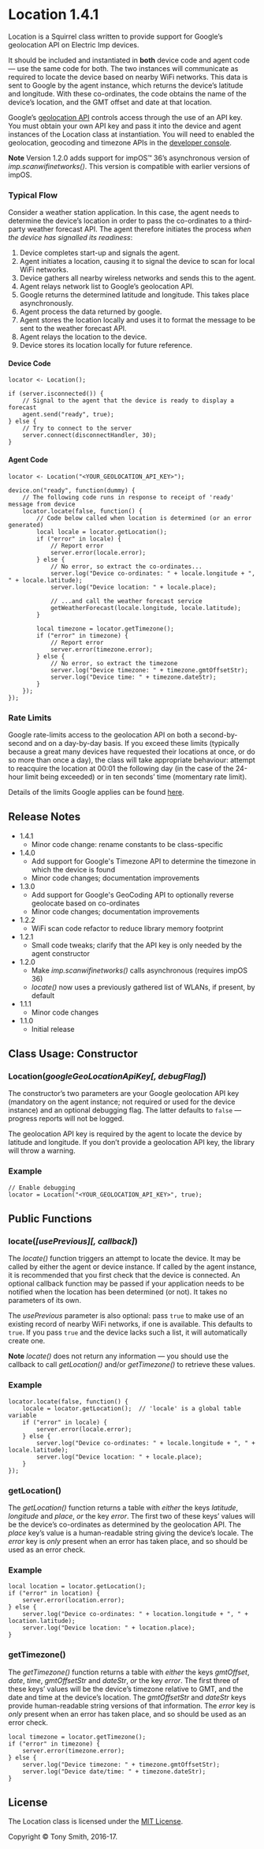 # Location 1.4.1

Location is a Squirrel class written to provide support for Google’s geolocation API on Electric Imp devices.

It should be included and instantiated in **both** device code and agent code &mdash; use the same code for both. The two instances will communicate as required to locate the device based on nearby WiFi networks. This data is sent to Google by the agent instance, which returns the device’s latitude and longitude. With these co-ordinates, the code obtains the name of the device’s location, and the GMT offset and date at that location.

Google’s [geolocation API](https://developers.google.com/maps/documentation/geolocation/intro) controls access through the use of an API key. You must obtain your own API key and pass it into the device and agent instances of the Location class at instantiation. You will need to enabled the geolocation, geocoding and timezone APIs in the [developer console](https://console.developers.google.com/apis).

**Note** Version 1.2.0 adds support for impOS&trade; 36’s asynchronous version of *imp.scanwifinetworks()*. This version is compatible with earlier versions of impOS.

### Typical Flow

Consider a weather station application. In this case, the agent needs to determine the device’s location in order to pass the co-ordinates to a third-party weather forecast API. The agent therefore initiates the process *when the device has signalled its readiness*:

1. Device completes start-up and signals the agent.
2. Agent initiates a location, causing it to signal the device to scan for local WiFi networks.
3. Device gathers all nearby wireless networks and sends this to the agent.
4. Agent relays network list to Google’s geolocation API.
5. Google returns the determined latitude and longitude. This takes place asynchronously.
6. Agent process the data returned by google.
7. Agent stores the location locally and uses it to format the message to be sent to the weather forecast API.
8. Agent relays the location to the device.
9. Device stores its location locally for future reference.

#### Device Code

```squirrel
locator <- Location();

if (server.isconnected()) {
    // Signal to the agent that the device is ready to display a forecast
    agent.send("ready", true);
} else {
    // Try to connect to the server
    server.connect(disconnectHandler, 30);
}
```

#### Agent Code

```squirrel
locator <- Location("<YOUR_GEOLOCATION_API_KEY>");

device.on("ready", function(dummy) {
    // The following code runs in response to receipt of 'ready' message from device
    locator.locate(false, function() {
        // Code below called when location is determined (or an error generated)
        local locale = locator.getLocation();
        if ("error" in locale) {
            // Report error
            server.error(locale.error);
        } else {
            // No error, so extract the co-ordinates...
            server.log("Device co-ordinates: " + locale.longitude + ", " + locale.latitude);
            server.log("Device location: " + locale.place);

            // ...and call the weather forecast service
            getWeatherForecast(locale.longitude, locale.latitude);
        }

        local timezone = locator.getTimezone();
        if ("error" in timezone) {
            // Report error
            server.error(timezone.error);
        } else {
            // No error, so extract the timezone
            server.log("Device timezone: " + timezone.gmtOffsetStr);
            server.log("Device time: " + timezone.dateStr);
        }
    });
});
```

### Rate Limits

Google rate-limits access to the geolocation API on both a second-by-second and on a day-by-day basis. If you exceed these limits (typically because a great many devices have requested their locations at once, or do so more than once a day), the class will take appropriate behaviour: attempt to reacquire the location at 00:01 the following day (in the case of the 24-hour limit being exceeded) or in ten seconds’ time (momentary rate limit).

Details of the limits Google applies can be found [here](https://developers.google.com/maps/documentation/geolocation/usage-limits).

## Release Notes

- 1.4.1
    - Minor code change: rename constants to be class-specific
- 1.4.0
    - Add support for Google's Timezone API to determine the timezone in which the device is found
    - Minor code changes; documentation improvements
- 1.3.0
    - Add support for Google's GeoCoding API to optionally reverse geolocate based on co-ordinates
    - Minor code changes; documentation improvements
- 1.2.2
    - WiFi scan code refactor to reduce library memory footprint
- 1.2.1
    - Small code tweaks; clarify that the API key is only needed by the agent constructor
- 1.2.0
    - Make *imp.scanwifinetworks()* calls asynchronous (requires impOS 36)
    - *locate()* now uses a previously gathered list of WLANs, if present, by default
- 1.1.1
    - Minor code changes
- 1.1.0
    - Initial release

## Class Usage: Constructor

### Location(*googleGeoLocationApiKey[, debugFlag]*)

The constructor’s two parameters are your Google geolocation API key (mandatory on the agent instance; not required or used for the device instance) and an optional debugging flag. The latter defaults to `false` &mdash; progress reports will not be logged.

The geolocation API key is required by the agent to locate the device by latitude and longitude. If you don’t provide a geolocation API key, the library will throw a warning.

### Example

```squirrel
// Enable debugging
locator = Location("<YOUR_GEOLOCATION_API_KEY>", true);
```

## Public Functions

### locate(*[usePrevious][, callback]*)

The *locate()* function triggers an attempt to locate the device. It may be called by either the agent or device instance. If called by the agent instance, it is recommended that you first check that the device is connected. An optional callback function may be passed if your application needs to be notified when the location has been determined (or not). It takes no parameters of its own.

The *usePrevious* parameter is also optional: pass `true` to make use of an existing record of nearby WiFi networks, if one is available. This defaults to `true`. If you pass `true` and the device lacks such a list, it will automatically create one.

**Note** *locate()* does not return any information &mdash; you should use the callback to call *getLocation()* and/or *getTimezone()* to retrieve these values.

### Example

```squirrel
locator.locate(false, function() {
    locale = locator.getLocation();  // 'locale' is a global table variable
    if ("error" in locale) {
        server.error(locale.error);
    } else {
        server.log("Device co-ordinates: " + locale.longitude + ", " + locale.latitude);
        server.log("Device location: " + locale.place);
    }
});
```

### getLocation()

The *getLocation()* function returns a table with *either* the keys *latitude*, *longitude* and *place*, *or* the key *error*. The first two of these keys’ values will be the device’s co-ordinates as determined by the geolocation API. The *place* key’s value is a human-readable string giving the device’s locale. The *error* key is *only* present when an error has taken place, and so should be used as an error check.

### Example

```squirrel
local location = locator.getLocation();
if ("error" in location) {
    server.error(location.error);
} else {
    server.log("Device co-ordinates: " + location.longitude + ", " + location.latitude);
    server.log("Device location: " + location.place);
}
```

### getTimezone()

The *getTimezone()* function returns a table with *either* the keys *gmtOffset*, *date*, *time*, *gmtOffsetStr* and *dateStr*, *or* the key *error*. The first three of these keys’ values will be the device’s timezone relative to GMT, and the date and time at the device’s location. The *gmtOffsetStr* and *dateStr* keys provide human-readable string versions of that information. The *error* key is *only* present when an error has taken place, and so should be used as an error check.

```squirrel
local timezone = locator.getTimezone();
if ("error" in timezone) {
    server.error(timezone.error);
} else {
    server.log("Device timezone: " + timezone.gmtOffsetStr);
    server.log("Device date/time: " + timezone.dateStr);
}
```

## License

The Location class is licensed under the [MIT License](./LICENSE).

Copyright &copy; Tony Smith, 2016-17.
